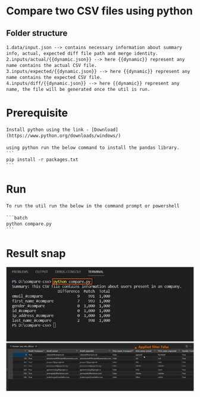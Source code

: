 # Compare two CSV files using python

## Folder structure
    1.data/input.json --> contains necessary information about summary info, actual, expected diff file path and merge identity.
    2.inputs/actual/{{dynamic.json}} --> here {{dynamic}} represent any name contains the actual CSV file.
    3.inputs/expected/{{dynamic.json}} --> here {{dynamic}} represent any name contains the expected CSV file.
    4.inputs/diff/{{dynamic.json}} --> here {{dynamic}} represent any name, the file will be generated once the util is run.

# Prerequisite

    Install python using the link - [Download](https://www.python.org/downloads/windows/)

    using python run the below command to install the pandas library.
    ``` 
    pip install -r packages.txt 
    ```

# Run   

    To run the util run the below in the command prompt or powershell

    ```batch
    python compare.py
    ```

# Result snap
![run](snaps/run.png)
![diff](snaps/diff.png)